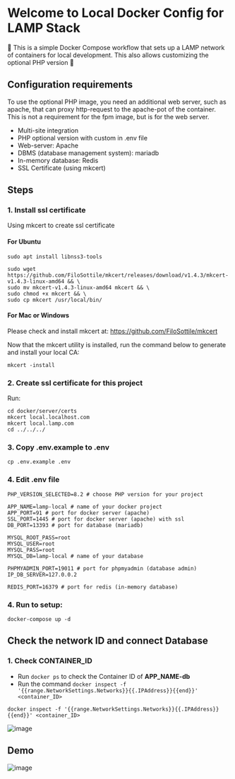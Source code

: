 # Welcome to Local Docker Config for LAMP Stack

:whale: This is a simple Docker Compose workflow that sets up a LAMP network of containers for local development. This also allows customizing the optional PHP version :elephant:

## Configuration requirements

To use the optional PHP image, you need an additional web server, such as apache, that can proxy http-request to the apache-pot of the container. This is not a requirement for the fpm image, but is for the web server.

 - Multi-site integration
 - PHP optional version with custom in .env file
 - Web-server: Apache
 - DBMS (database management system): mariadb
 - In-memory database: Redis
 - SSL Certificate (using mkcert)
 
## Steps

### 1. Install ssl certificate
Using mkcert to create ssl certificate

#### For Ubuntu

```shell
sudo apt install libnss3-tools

sudo wget https://github.com/FiloSottile/mkcert/releases/download/v1.4.3/mkcert-v1.4.3-linux-amd64 && \
sudo mv mkcert-v1.4.3-linux-amd64 mkcert && \
sudo chmod +x mkcert && \
sudo cp mkcert /usr/local/bin/
```
#### For Mac or Windows

Please check and install mkcert at: https://github.com/FiloSottile/mkcert

Now that the mkcert utility is installed, run the command below to generate and install your local CA:

```shell
mkcert -install
```

### 2. Create ssl certificate for this project

Run:

```shell
cd docker/server/certs
mkcert local.localhost.com
mkcert local.lamp.com
cd ../../../
```

### 3. Copy .env.example to .env

```shell
cp .env.example .env
```

### 4. Edit .env file

```dotenv
PHP_VERSION_SELECTED=8.2 # choose PHP version for your project

APP_NAME=lamp-local # name of your docker project
APP_PORT=91 # port for docker server (apache)
SSL_PORT=1445 # port for docker server (apache) with ssl
DB_PORT=13393 # port for database (mariadb)

MYSQL_ROOT_PASS=root
MYSQL_USER=root
MYSQL_PASS=root
MYSQL_DB=lamp-local # name of your database

PHPMYADMIN_PORT=19011 # port for phpmyadmin (database admin)
IP_DB_SERVER=127.0.0.2

REDIS_PORT=16379 # port for redis (in-memory database)
```

### 4. Run to setup: 

```shell
docker-compose up -d
```

## Check the network ID and connect Database

### 1. Check CONTAINER_ID
- Run `docker ps` to check the Container ID of **APP_NAME-db**
- Run the command `docker inspect -f '{{range.NetworkSettings.Networks}}{{.IPAddress}}{{end}}' <container_ID>`

```shell
docker inspect -f '{{range.NetworkSettings.Networks}}{{.IPAddress}}{{end}}' <container_ID>
```

![image](https://imgur.com/eXqHQVb.png)

## Demo 

![image](https://user-images.githubusercontent.com/35853002/184285134-88e43cd9-d9dd-4110-bda3-c7fb8840835d.png)

